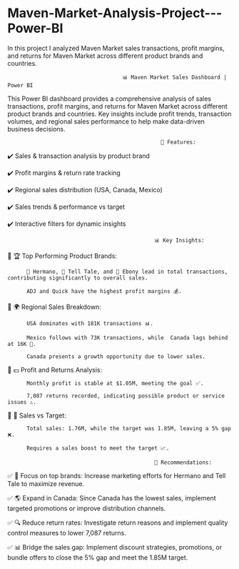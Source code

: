 # Maven-Market-Analysis-Project---Power-BI
In this project I analyzed Maven Market sales transactions, profit margins, and returns for Maven Market across different product brands and countries. 

                                        📊 Maven Market Sales Dashboard | Power BI

This Power BI dashboard provides a comprehensive analysis of sales transactions, profit margins, and returns for Maven Market across different product brands and countries. Key insights include profit trends, transaction volumes, and regional sales performance to help make data-driven business decisions.

                                                    🔹 Features:
✔️ Sales & transaction analysis by product brand

✔️ Profit margins & return rate tracking

✔️ Regional sales distribution (USA, Canada, Mexico)

✔️ Sales trends & performance vs target

✔️ Interactive filters for dynamic insights

                                                  📊 Key Insights:
🔹 🏆 Top Performing Product Brands:

          🥇 Hermano, 🥈 Tell Tale, and 🥉 Ebony lead in total transactions, contributing significantly to overall sales.

          ADJ and Quick have the highest profit margins 💰.

🔹 🌍 Regional Sales Breakdown:

          USA dominates with 181K transactions 📊.

          Mexico follows with 73K transactions, while  Canada lags behind at 16K 🚀.

          Canada presents a growth opportunity due to lower sales.

🔹 💵 Profit and Returns Analysis:

          Monthly profit is stable at $1.05M, meeting the goal ✅.

          7,087 returns recorded, indicating possible product or service issues ⚠️.

🔹 🎯 Sales vs Target:

          Total sales: 1.76M, while the target was 1.85M, leaving a 5% gap ❌.

          Requires a sales boost to meet the target 📈.

                                                  🚀 Recommendations:
                                                  
✅ 📢 Focus on top brands: Increase marketing efforts for Hermano and Tell Tale to maximize revenue.

✅ 🌎 Expand in Canada: Since Canada has the lowest sales, implement targeted promotions or improve distribution channels.

✅ 🔍 Reduce return rates: Investigate return reasons and implement quality control measures to lower 7,087 returns.

✅ 📊 Bridge the sales gap: Implement discount strategies, promotions, or bundle offers to close the 5% gap and meet the 1.85M target.







